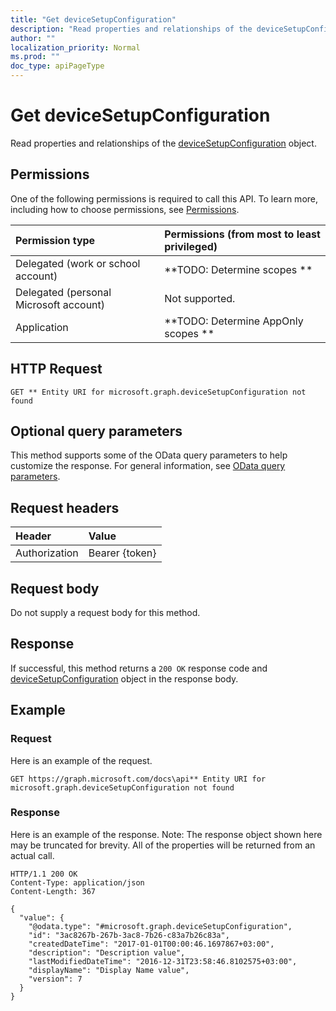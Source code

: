 ```yaml
---
title: "Get deviceSetupConfiguration"
description: "Read properties and relationships of the deviceSetupConfiguration object."
author: ""
localization_priority: Normal
ms.prod: ""
doc_type: apiPageType
---
```


# Get deviceSetupConfiguration

Read properties and relationships of the [deviceSetupConfiguration](../resources/devicesetupconfiguration.md) object.

## Permissions
One of the following permissions is required to call this API. To learn more, including how to choose permissions, see [Permissions](/concepts/permissions-reference.md).

|Permission type|Permissions (from most to least privileged)|
|:---|:---|
|Delegated (work or school account)|**TODO: Determine scopes **|
|Delegated (personal Microsoft account)|Not supported.|
|Application|**TODO: Determine AppOnly scopes **|

## HTTP Request
<!-- {
  "blockType": "ignored"
}
-->
``` http
GET ** Entity URI for microsoft.graph.deviceSetupConfiguration not found
```

## Optional query parameters
This method supports some of the OData query parameters to help customize the response. For general information, see [OData query parameters](/graph/query-parameters).

## Request headers
|Header|Value|
|:---|:---|
|Authorization|Bearer {token}|

## Request body
Do not supply a request body for this method.

## Response
If successful, this method returns a `200 OK` response code and [deviceSetupConfiguration](../resources/devicesetupconfiguration.md) object in the response body.

## Example

### Request
Here is an example of the request.
<!-- {
  "blockType": "request",
  "name": "get_devicesetupconfiguration"
}
-->
``` http
GET https://graph.microsoft.com/docs\api** Entity URI for microsoft.graph.deviceSetupConfiguration not found
```

### Response
Here is an example of the response. Note: The response object shown here may be truncated for brevity. All of the properties will be returned from an actual call.
<!-- {
  "blockType": "response",
  "truncated": true,
  "@odata.type": "microsoft.graph.deviceSetupConfiguration"
}
-->
``` http
HTTP/1.1 200 OK
Content-Type: application/json
Content-Length: 367

{
  "value": {
    "@odata.type": "#microsoft.graph.deviceSetupConfiguration",
    "id": "3ac8267b-267b-3ac8-7b26-c83a7b26c83a",
    "createdDateTime": "2017-01-01T00:00:46.1697867+03:00",
    "description": "Description value",
    "lastModifiedDateTime": "2016-12-31T23:58:46.8102575+03:00",
    "displayName": "Display Name value",
    "version": 7
  }
}
```

